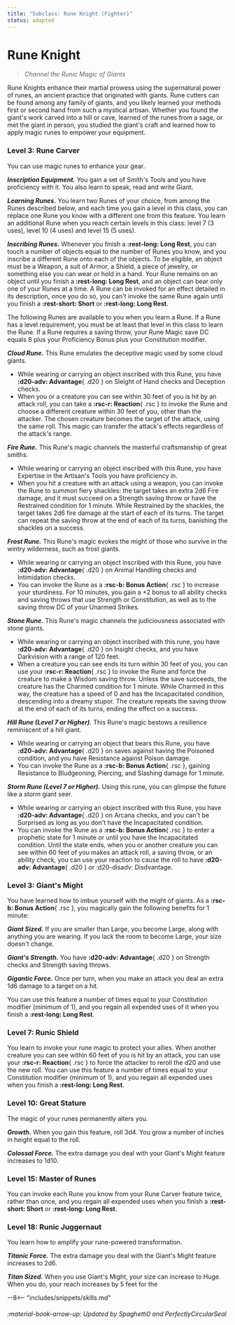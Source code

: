 ```yaml
---
title: "Subclass: Rune Knight (Fighter)"
status: adapted
---
```


<p style="display:none">
Channel the Runic Magic of Giants
</p>

# Rune Knight

> *Channel the Runic Magic of Giants*

Rune Knights enhance their martial prowess using the supernatural power of runes, an ancient practice that originated with giants. Rune cutters can be found among any family of giants, and you likely learned your methods first or second hand from such a mystical artisan. Whether you found the giant's work carved into a hill or cave, learned of the runes from a sage, or met the giant in person, you studied the giant's craft and learned how to apply magic runes to empower your equipment.

### Level 3: Rune Carver

You can use magic runes to enhance your gear.

***Inscription Equipment.*** You gain a set of Smith's Tools and you have proficiency with it. You also learn to speak, read and write Giant. 

***Learning Runes.*** You learn two Runes of your choice, from among the Runes described below, and each time you gain a level in this class, you can replace one Rune you know with a different one from this feature. You learn an additional Rune when you reach certain levels in this class: level 7 (3 uses), level 10 (4 uses) and level 15 (5 uses).

***Inscribing Runes.*** Whenever you finish a **:rest-long: Long Rest**, you can touch a number of objects equal to the number of Runes you know, and you inscribe a different Rune onto each of the objects. To be eligible, an object must be a Weapon, a suit of Armor, a Shield, a piece of jewelry, or something else you can wear or hold in a hand. Your Rune remains on an object until you finish a **:rest-long: Long Rest**, and an object can bear only one of your Runes at a time. A Rune can be invoked for an effect detailed in its description, once you do so, you can't invoke the same Rune again until you finish a **:rest-short: Short** or **:rest-long: Long Rest**.

The following Runes are available to you when you learn a Rune. If a Rune has a level requirement, you must be at least that level in this class to learn the Rune. If a Rune requires a saving throw, your Rune Magic save DC equals 8 plus your Proficiency Bonus plus your Constitution modifier.

***Cloud Rune.*** This Rune emulates the deceptive magic used by some cloud giants.

- While wearing or carrying an object inscribed with this Rune, you have **:d20-adv: Advantage**{ .d20 } on Sleight of Hand checks and Deception checks.
- When you or a creature you can see within 30 feet of you is hit by an attack roll, you can take a **:rsc-r: Reaction**{ .rsc } to invoke the Rune and choose a different creature within 30 feet of you, other than the attacker. The chosen creature becomes the target of the attack, using the same roll. This magic can transfer the attack's effects regardless of the attack's range.

***Fire Rune.*** This Rune's magic channels the masterful craftsmanship of great smiths.

- While wearing or carrying an object inscribed with this Rune, you have Expertise in the Artisan's Tools you have proficiency in.
- When you hit a creature with an attack using a weapon, you can invoke the Rune to summon fiery shackles: the target takes an extra 2d6 Fire damage, and it must succeed on a Strength saving throw or have the Restrained condition for 1 minute. While Restrained by the shackles, the target takes 2d6 fire damage at the start of each of its turns. The target can repeat the saving throw at the end of each of its turns, banishing the shackles on a success.

***Frost Rune.*** This Rune's magic evokes the might of those who survive in the wintry wilderness, such as frost giants.

- While wearing or carrying an object inscribed with this Rune, you have **:d20-adv: Advantage**{ .d20 } on Animal Handling checks and Intimidation checks.
- You can invoke the Rune as a **:rsc-b: Bonus Action**{ .rsc } to increase your sturdiness. For 10 minutes, you gain a +2 bonus to all ability checks and saving throws that use Strength or Constitution, as well as to the saving throw DC of your Unarmed Strikes.

***Stone Rune.*** This Rune's magic channels the judiciousness associated with stone giants.

- While wearing or carrying an object inscribed with this rune, you have **:d20-adv: Advantage**{ .d20 } on Insight checks, and you have Darkvision with a range of 120 feet.
- When a creature you can see ends its turn within 30 feet of you, you can use your **:rsc-r: Reaction**{ .rsc } to invoke the Rune and force the creature to make a Wisdom saving throw. Unless the save succeeds, the creature has the Charmed condition for 1 minute. While Charmed in this way, the creature has a speed of 0 and has the Incapacitated condition, descending into a dreamy stupor. The creature repeats the saving throw at the end of each of its turns, ending the effect on a success.

***Hill Rune (Level 7 or Higher).*** This Rune's magic bestows a resilience reminiscent of a hill giant.

- While wearing or carrying an object that bears this Rune, you have **:d20-adv: Advantage**{ .d20 } on saves against having the Poisoned condition, and you have Resistance against Poison damage.
- You can invoke the Rune as a **:rsc-b: Bonus Action**{ .rsc }, gaining Resistance to Bludgeoning, Piercing, and Slashing damage for 1 minute.

***Storm Rune (Level 7 or Higher).*** Using this rune, you can glimpse the future like a storm giant seer.

- While wearing or carrying an object inscribed with this Rune, you have **:d20-adv: Advantage**{ .d20 } on Arcana checks, and you can't be Surprised as long as you don't have the Incapacitated condition.
- You can invoke the Rune as a **:rsc-b: Bonus Action**{ .rsc } to enter a prophetic state for 1 minute or until you have the Incapacitated condition. Until the state ends, when you or another creature you can see within 60 feet of you makes an attack roll, a saving throw, or an ability check, you can use your reaction to cause the roll to have **:d20-adv: Advantage**{ .d20 } or :d20-disadv: Disdvantage.

### Level 3: Giant's Might
You have learned how to imbue yourself with the might of giants. As a **:rsc-b: Bonus Action**{ .rsc }, you magically gain the following benefits for 1 minute:

***Giant Sized.*** If you are smaller than Large, you become Large, along with anything you are wearing. If you lack the room to become Large, your size doesn't change.

***Giant's Strength.*** You have **:d20-adv: Advantage**{ .d20 } on Strength checks and Strength saving throws.

***Gigantic Force.*** Once per turn, when you make an attack you deal an extra 1d6 damage to a target on a hit.

You can use this feature a number of times equal to your Constitution modifier (minimum of 1), and you regain all expended uses of it when you finish a **:rest-long: Long Rest**.

### Level 7: Runic Shield

You learn to invoke your rune magic to protect your allies. When another creature you can see within 60 feet of you is hit by an attack, you can use your **:rsc-r: Reaction**{ .rsc } to force the attacker to reroll the d20 and use the new roll. You can use this feature a number of times equal to your Constitution modifier (minimum of 1), and you regain all expended uses when you finish a **:rest-long: Long Rest**.

### Level 10: Great Stature

The magic of your runes permanently alters you.

***Growth.*** When you gain this feature, roll 3d4. You grow a number of inches in height equal to the roll.

***Colossal Force.*** The extra damage you deal with your Giant's Might feature increases to 1d10.

### Level 15: Master of Runes

You can invoke each Rune you know from your Rune Carver feature twice, rather than once, and you regain all expended uses when you finish a **:rest-short: Short** or **:rest-long: Long Rest**.

### Level 18: Runic Juggernaut

You learn how to amplify your rune-powered transformation.

***Titanic Force.*** The extra damage you deal with the Giant's Might feature increases to 2d6.

***Titan Sized.*** When you use Giant's Might, your size can increase to Huge. When you do, your reach increases by 5 feet for the

--8<-- "includes/snippets/skills.md"

###### :material-book-arrow-up: Updated by *Spaghetti0* and *PerfectlyCircularSeal*